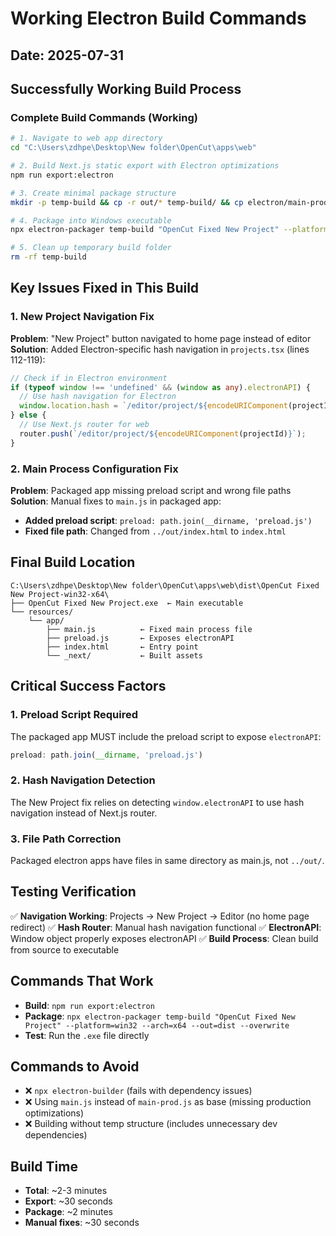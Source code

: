 # Working Electron Build Commands

## Date: 2025-07-31

## Successfully Working Build Process

### Complete Build Commands (Working)
```bash
# 1. Navigate to web app directory
cd "C:\Users\zdhpe\Desktop\New folder\OpenCut\apps\web"

# 2. Build Next.js static export with Electron optimizations
npm run export:electron

# 3. Create minimal package structure
mkdir -p temp-build && cp -r out/* temp-build/ && cp electron/main-prod.js temp-build/main.js && cp electron/preload.js temp-build/ && echo '{"name":"opencut-desktop","version":"1.0.0","main":"main.js"}' > temp-build/package.json

# 4. Package into Windows executable
npx electron-packager temp-build "OpenCut Fixed New Project" --platform=win32 --arch=x64 --out=dist --overwrite

# 5. Clean up temporary build folder
rm -rf temp-build
```

## Key Issues Fixed in This Build

### 1. New Project Navigation Fix
**Problem**: "New Project" button navigated to home page instead of editor
**Solution**: Added Electron-specific hash navigation in `projects.tsx` (lines 112-119):

```typescript
// Check if in Electron environment
if (typeof window !== 'undefined' && (window as any).electronAPI) {
  // Use hash navigation for Electron
  window.location.hash = `/editor/project/${encodeURIComponent(projectId)}`;
} else {
  // Use Next.js router for web
  router.push(`/editor/project/${encodeURIComponent(projectId)}`);
}
```

### 2. Main Process Configuration Fix
**Problem**: Packaged app missing preload script and wrong file paths
**Solution**: Manual fixes to `main.js` in packaged app:

- **Added preload script**: `preload: path.join(__dirname, 'preload.js')`
- **Fixed file path**: Changed from `../out/index.html` to `index.html`

## Final Build Location
```
C:\Users\zdhpe\Desktop\New folder\OpenCut\apps\web\dist\OpenCut Fixed New Project-win32-x64\
├── OpenCut Fixed New Project.exe  ← Main executable
└── resources/
    └── app/
        ├── main.js          ← Fixed main process file
        ├── preload.js       ← Exposes electronAPI
        ├── index.html       ← Entry point
        └── _next/           ← Built assets
```

## Critical Success Factors

### 1. Preload Script Required
The packaged app MUST include the preload script to expose `electronAPI`:
```javascript
preload: path.join(__dirname, 'preload.js')
```

### 2. Hash Navigation Detection
The New Project fix relies on detecting `window.electronAPI` to use hash navigation instead of Next.js router.

### 3. File Path Correction
Packaged electron apps have files in same directory as main.js, not `../out/`.

## Testing Verification
✅ **Navigation Working**: Projects → New Project → Editor (no home page redirect)
✅ **Hash Router**: Manual hash navigation functional 
✅ **ElectronAPI**: Window object properly exposes electronAPI
✅ **Build Process**: Clean build from source to executable

## Commands That Work
- **Build**: `npm run export:electron`
- **Package**: `npx electron-packager temp-build "OpenCut Fixed New Project" --platform=win32 --arch=x64 --out=dist --overwrite`
- **Test**: Run the `.exe` file directly

## Commands to Avoid
- ❌ `npx electron-builder` (fails with dependency issues)
- ❌ Using `main.js` instead of `main-prod.js` as base (missing production optimizations)
- ❌ Building without temp structure (includes unnecessary dev dependencies)

## Build Time
- **Total**: ~2-3 minutes
- **Export**: ~30 seconds
- **Package**: ~2 minutes
- **Manual fixes**: ~30 seconds